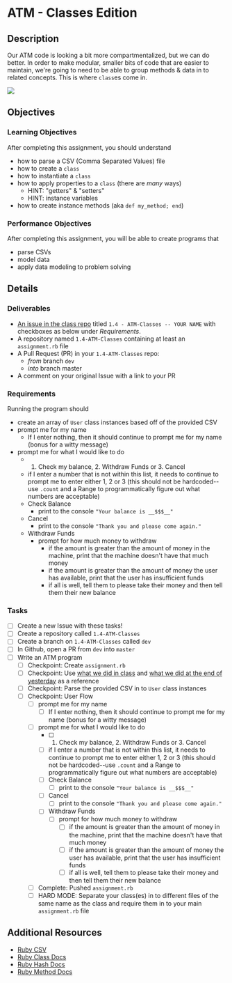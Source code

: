 # ATM - Classes Edition

## Description
Our ATM code is looking a bit more compartmentalized, but we can do better. In order to make modular, smaller bits of code that are easier to maintain, we're going to need to be able to group methods & data in to related concepts. This is where `class`es come in.

![](http://imoviequotes.com/wp-content/uploads/2014/10/7-Billy-Madison-quotes.gif)

## Objectives

### Learning Objectives
After completing this assignment, you should understand
* how to parse a CSV (Comma Separated Values) file
* how to create a `class`
* how to instantiate a `class`
* how to apply properties to a `class` (there are _many_ ways)
  * HINT: "getters" & "setters"
  * HINT: instance variables
* how to create instance methods (aka `def my_method; end`)

### Performance Objectives
After completing this assignment, you will be able to create programs that
* parse CSVs
* model data
* apply data modeling to problem solving

## Details

### Deliverables
* [An issue in the class repo](https://github.com/tiy-chs-ruby/assignments-june-2015) titled `1.4 - ATM-Classes -- YOUR NAME` with checkboxes as below under _Requirements_.
* A repository named `1.4-ATM-Classes` containing at least an `assignment.rb` file
* A Pull Request (PR) in your `1.4-ATM-Classes` repo:
  * _from_ branch `dev`
  * _into_ branch master
* A comment on your original Issue with a link to your PR

### Requirements
Running the program should
* create an array of `User` class instances based off of the provided CSV
* prompt me for my name
  * If I enter nothing, then it should continue to prompt me for my name (bonus for a witty message)
* prompt me for what I would like to do
  * 1. Check my balance, 2. Withdraw Funds or 3. Cancel
  * if I enter a number that is not within this list, it needs to continue to prompt me to enter either 1, 2 or 3 (this should not be hardcoded--use `.count` and a Range to programmatically figure out what numbers are acceptable)
  * Check Balance
    * print to the console `"Your balance is __$$$__"`
  * Cancel
    * print to the console `"Thank you and please come again."`
  * Withdraw Funds
    * prompt for how much money to withdraw
      * if the amount is greater than the amount of money in the machine, print that the machine doesn't have that much money
      * if the amount is greater than the amount of money the user has available, print that the user has insufficient funds
      * if all is well, tell them to please take their money and then tell them their new balance


### Tasks
- [ ] Create a new Issue with these tasks!
- [ ] Create a repository called `1.4-ATM-Classes`
- [ ] Create a branch on `1.4-ATM-Classes` called `dev`
- [ ] In Github, open a PR from `dev` into `master`
- [ ] Write an ATM program
  - [ ] Checkpoint: Create `assignment.rb`
  - [ ] Checkpoint: Use [what we did in class](http://rpearce.gitbooks.io/ruby-june-2015/content/notes/1-4.html) and [what we did at the end of yesterday](http://rpearce.gitbooks.io/ruby-june-2015/content/notes/1-3.html) as a reference
  - [ ] Checkpoint: Parse the provided CSV in to `User` class instances
  - [ ] Checkpoint: User Flow
    - [ ] prompt me for my name
      - [ ] If I enter nothing, then it should continue to prompt me for my name (bonus for a witty message)
    - [ ] prompt me for what I would like to do
      - [ ] 1. Check my balance, 2. Withdraw Funds or 3. Cancel
      - [ ] if I enter a number that is not within this list, it needs to continue to prompt me to enter either 1, 2 or 3 (this should not be hardcoded--use `.count` and a Range to programmatically figure out what numbers are acceptable)
      - [ ] Check Balance
        - [ ] print to the console `"Your balance is __$$$__"`
      - [ ] Cancel
        - [ ] print to the console `"Thank you and please come again."`
      - [ ] Withdraw Funds
        - [ ] prompt for how much money to withdraw
          - [ ] if the amount is greater than the amount of money in the machine, print that the machine doesn't have that much money
          - [ ] if the amount is greater than the amount of money the user has available, print that the user has insufficient funds
          - [ ] if all is well, tell them to please take their money and then tell them their new balance
    - [ ] Complete: Pushed `assignment.rb`
    - [ ] HARD MODE: Separate your class(es) in to different files of the same name as the class and require them in to your main `assignment.rb` file

## Additional Resources
* [Ruby CSV](http://www.rubydoc.info/stdlib/csv/CSV)
* [Ruby Class Docs](http://ruby-doc.org/core-2.2.2/Class.html)
* [Ruby Hash Docs](http://ruby-doc.org/core-2.2.2/Hash.html)
* [Ruby Method Docs](http://ruby-doc.org/core-2.2.2/Method.html)